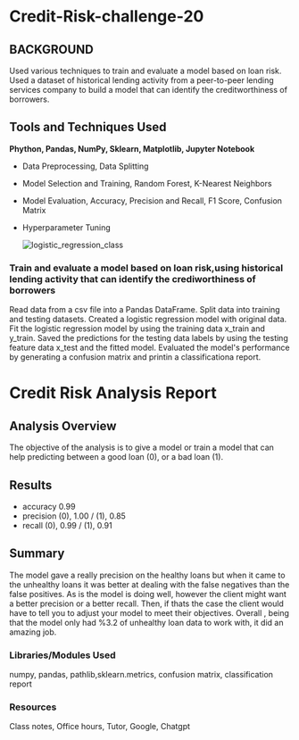 # Credit-Risk-challenge-20


## BACKGROUND
Used various techniques to train and evaluate a model based on loan risk. Used a dataset of historical lending activity from a peer-to-peer lending services company to build a model that can identify the creditworthiness of borrowers.

## Tools and Techniques Used
**Phython, Pandas, NumPy, Sklearn, Matplotlib, Jupyter Notebook**
- Data Preprocessing, Data Splitting
- Model Selection and Training, Random Forest, K-Nearest Neighbors
- Model Evaluation, Accuracy, Precision and Recall, F1 Score, Confusion Matrix
- Hyperparameter Tuning

  ![logistic_regression_class](https://github.com/user-attachments/assets/ba802716-e860-4ef9-a0e6-d007e17a1016)



### Train and evaluate a model based on loan risk,using historical lending activity that can identify the crediworthiness of borrowers ###

Read data from a csv file into a Pandas DataFrame. Split data into training and testing datasets. Created a logistic regression model with original data. Fit the logistic regression model by using the training data x_train and y_train. Saved the predictions for the testing data labels by using the testing feature data x_test and the fitted model. Evaluated the model's performance by generating a confusion matrix and printin a classificationa report.

# Credit Risk Analysis Report

## Analysis Overview ##

  The objective of the analysis is to give a model or train a model that can help predicting between a good loan (0), or a bad loan (1).

## Results ##

  - accuracy           0.99
  - precision (0), 1.00 / (1), 0.85
  - recall    (0), 0.99 / (1), 0.91


## Summary 
 The model gave a really precision on the healthy loans but when it came to the unhealthy loans it was better at dealing with the false negatives than the false positives. As is the model is doing well, however the client might want a better  precision or a better recall. Then, if thats the case the client would have to tell you to adjust your model to meet their objectives. Overall , being that the model only had %3.2 of unhealthy loan data to work with, it did an amazing job.

### Libraries/Modules Used
numpy, pandas, pathlib,sklearn.metrics, confusion matrix, classification report

### Resources
 Class notes, Office hours, Tutor, Google, Chatgpt
